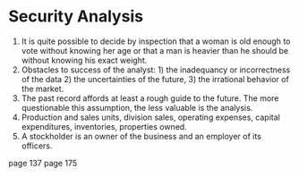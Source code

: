 # Security Analysis

1. It is quite possible to decide by inspection that a woman is old enough to vote without knowing her age or that a man is heavier than he should be without knowing his exact weight.
2. Obstacles to success of the analyst: 1) the inadequancy or incorrectness of the data 2) the uncertainties of the future, 3) the irrational behavior of the market.
3. The past record affords at least a rough guide to the future. The more questionable this assumption, the less valuable is the analysis. 
4. Production and sales units, division sales, operating expenses, capital expenditures, inventories, properties owned.
5. A stockholder is an owner of the business and an employer of its officers. 

page 137
page 175
